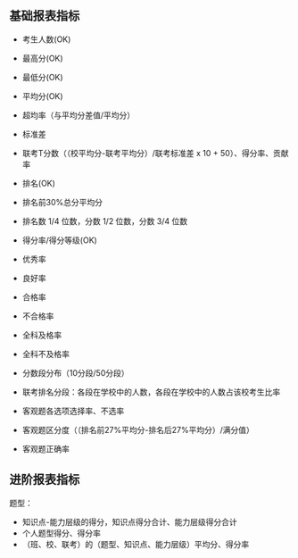 ## 基础报表指标

* 考生人数(OK)
* 最高分(OK)
* 最低分(OK)
* 平均分(OK)
* 超均率（与平均分差值/平均分）

* 标准差
* 联考T分数（（校平均分-联考平均分）/联考标准差 x 10 + 50）、得分率、贡献率

* 排名(OK)
* 排名前30%总分平均分
* 排名数 1/4 位数，分数 1/2 位数，分数 3/4 位数

* 得分率/得分等级(OK)
* 优秀率
* 良好率
* 合格率
* 不合格率
* 全科及格率
* 全科不及格率

* 分数段分布（10分段/50分段）
* 联考排名分段：各段在学校中的人数，各段在学校中的人数占该校考生比率

* 客观题各选项选择率、不选率
* 客观题区分度（（排名前27%平均分-排名后27%平均分）/满分值）
* 客观题正确率

## 进阶报表指标

题型：
* 知识点-能力层级的得分，知识点得分合计、能力层级得分合计
* 个人题型得分、得分率
* （班、校、联考）的（题型、知识点、能力层级）平均分、得分率
